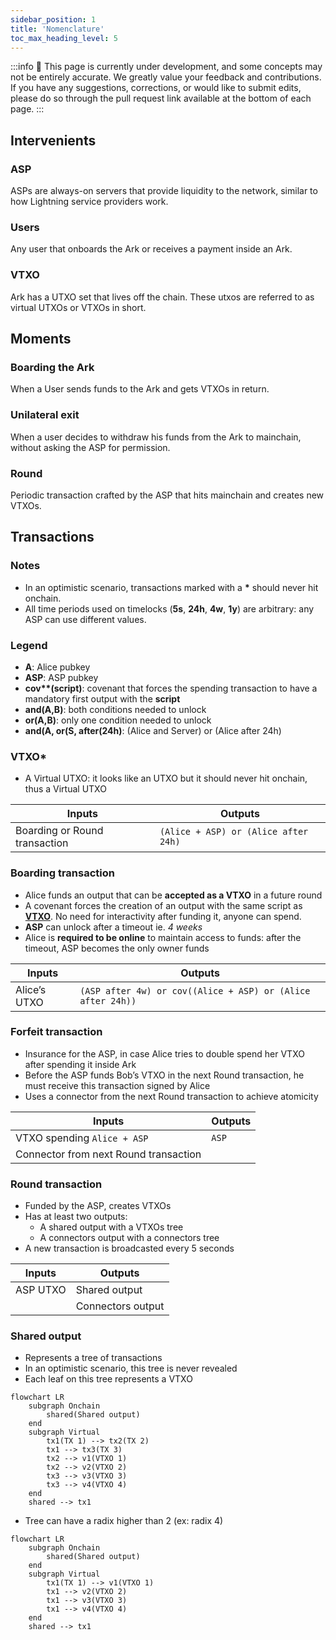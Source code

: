 ```yaml
---
sidebar_position: 1
title: 'Nomenclature'
toc_max_heading_level: 5
---
```


:::info
🚧 This page is currently under development, and some concepts may not be entirely accurate. We greatly value your feedback and contributions. If you have any suggestions, corrections, or would like to submit edits, please do so through the pull request link available at the bottom of each page.
:::

## Intervenients

### ASP

ASPs are always-on servers that provide liquidity to the network, similar to how Lightning service providers work.

### Users

Any user that onboards the Ark or receives a payment inside an Ark.

### VTXO

Ark has a UTXO set that lives off the chain. These utxos are referred to as virtual UTXOs or VTXOs in short.

## Moments

### Boarding the Ark

When a User sends funds to the Ark and gets VTXOs in return.

### Unilateral exit

When a user decides to withdraw his funds from the Ark to mainchain, without asking the ASP for permission.

### Round

Periodic transaction crafted by the ASP that hits mainchain and creates new VTXOs.

## Transactions

### Notes

- In an optimistic scenario, transactions marked with a **\*** should never hit onchain.
- All time periods used on timelocks (**5s**, **24h**, **4w**, **1y**) are arbitrary: any ASP can use different values.

### Legend

- **A**: Alice pubkey
- **ASP**: ASP pubkey
- **cov\*\*(script)**: covenant that forces the spending transaction to have a mandatory first output with the **script**
- **and(A,B)**: both conditions needed to unlock
- **or(A,B)**: only one condition needed to unlock
- **and(A, or(S, after(24h)**: (Alice and Server) or (Alice after 24h)

### VTXO\*

- A Virtual UTXO: it looks like an UTXO but it should never hit onchain, thus a Virtual UTXO

| Inputs                       | Outputs                              |
| ---------------------------- | ------------------------------------ |
| Boarding or Round transaction | `(Alice + ASP) or (Alice after 24h)` |

### Boarding transaction

- Alice funds an output that can be **accepted as a VTXO** in a future round
- A covenant forces the creation of an output with the same script as [**VTXO**](#vtxo-1). No need for interactivity after funding it, anyone can spend.
- **ASP** can unlock after a timeout ie. _4 weeks_
- Alice is **required to be online** to maintain access to funds: after the timeout, ASP becomes the only owner funds

| Inputs       | Outputs                                                     |
| ------------ | ----------------------------------------------------------- |
| Alice’s UTXO | `(ASP after 4w) or cov((Alice + ASP) or (Alice after 24h))` |

### Forfeit transaction

- Insurance for the ASP, in case Alice tries to double spend her VTXO after spending it inside Ark
- Before the ASP funds Bob’s VTXO in the next Round transaction, he must receive this transaction signed by Alice
- Uses a connector from the next Round transaction to achieve atomicity

| Inputs                               | Outputs |
| ------------------------------------ | ------- |
| VTXO spending `Alice + ASP`          | `ASP`   |
| Connector from next Round transaction |

### Round transaction

- Funded by the ASP, creates VTXOs
- Has at least two outputs:
  - A shared output with a VTXOs tree
  - A connectors output with a connectors tree
- A new transaction is broadcasted every 5 seconds

| Inputs   | Outputs           |
| -------- | ----------------- |
| ASP UTXO | Shared output     |
|          | Connectors output |

### Shared output

- Represents a tree of transactions
- In an optimistic scenario, this tree is never revealed
- Each leaf on this tree represents a VTXO

```mermaid
flowchart LR
    subgraph Onchain
        shared(Shared output)
    end
    subgraph Virtual
        tx1(TX 1) --> tx2(TX 2)
        tx1 --> tx3(TX 3)
        tx2 --> v1(VTXO 1)
        tx2 --> v2(VTXO 2)
        tx3 --> v3(VTXO 3)
        tx3 --> v4(VTXO 4)
    end
    shared --> tx1
```

- Tree can have a radix higher than 2 (ex: radix 4)

```mermaid
flowchart LR
    subgraph Onchain
        shared(Shared output)
    end
    subgraph Virtual
        tx1(TX 1) --> v1(VTXO 1)
        tx1 --> v2(VTXO 2)
        tx1 --> v3(VTXO 3)
        tx1 --> v4(VTXO 4)
    end
    shared --> tx1
```
